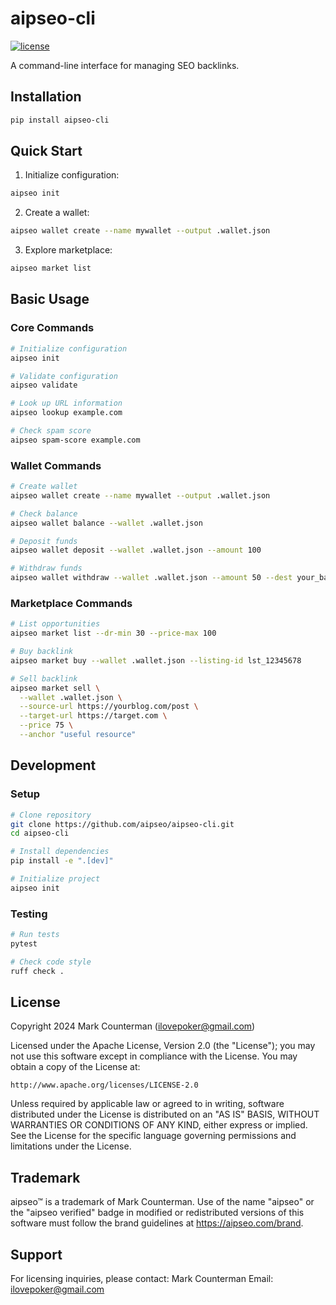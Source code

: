 # aipseo-cli

[![license](https://img.shields.io/github/license/aipseo/aipseo-cli)](license)

A command-line interface for managing SEO backlinks.

## Installation

```bash
pip install aipseo-cli
```

## Quick Start

1. Initialize configuration:
```bash
aipseo init
```

2. Create a wallet:
```bash
aipseo wallet create --name mywallet --output .wallet.json
```

3. Explore marketplace:
```bash
aipseo market list
```

## Basic Usage

### Core Commands

```bash
# Initialize configuration
aipseo init

# Validate configuration
aipseo validate

# Look up URL information
aipseo lookup example.com

# Check spam score
aipseo spam-score example.com
```

### Wallet Commands

```bash
# Create wallet
aipseo wallet create --name mywallet --output .wallet.json

# Check balance
aipseo wallet balance --wallet .wallet.json

# Deposit funds
aipseo wallet deposit --wallet .wallet.json --amount 100

# Withdraw funds
aipseo wallet withdraw --wallet .wallet.json --amount 50 --dest your_bank_account
```

### Marketplace Commands

```bash
# List opportunities
aipseo market list --dr-min 30 --price-max 100

# Buy backlink
aipseo market buy --wallet .wallet.json --listing-id lst_12345678

# Sell backlink
aipseo market sell \
  --wallet .wallet.json \
  --source-url https://yourblog.com/post \
  --target-url https://target.com \
  --price 75 \
  --anchor "useful resource"
```

## Development

### Setup

```bash
# Clone repository
git clone https://github.com/aipseo/aipseo-cli.git
cd aipseo-cli

# Install dependencies
pip install -e ".[dev]"

# Initialize project
aipseo init
```

### Testing

```bash
# Run tests
pytest

# Check code style
ruff check .
```

## License

Copyright 2024 Mark Counterman (ilovepoker@gmail.com)

Licensed under the Apache License, Version 2.0 (the "License");
you may not use this software except in compliance with the License.
You may obtain a copy of the License at:

    http://www.apache.org/licenses/LICENSE-2.0

Unless required by applicable law or agreed to in writing, software
distributed under the License is distributed on an "AS IS" BASIS,
WITHOUT WARRANTIES OR CONDITIONS OF ANY KIND, either express or implied.
See the License for the specific language governing permissions and
limitations under the License.

## Trademark

aipseo™ is a trademark of Mark Counterman. Use of the name "aipseo" or
the "aipseo verified" badge in modified or redistributed versions of
this software must follow the brand guidelines at https://aipseo.com/brand.

## Support

For licensing inquiries, please contact:
Mark Counterman
Email: ilovepoker@gmail.com
